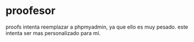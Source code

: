 # proofesor
proofs
intenta reemplazar a phpmyadmin, ya que ello es muy pesado. este intenta ser mas personalizado para mí.
